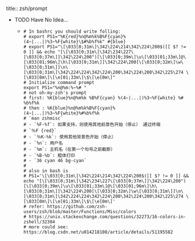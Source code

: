 title:: zsh/prompt

- TODO Have No Idea...
  - ```
    # In bashrc you should write folling:
    # export PS1="%K{red}%n@%m%k%B%F{cyan}%(4~|...|)%3~%F{white}\$#%b%f%k" #{blue}
    # export PS1="\[\033[0;31m\]\342\224\214\342\224\200$([[ $? != 0 ]] && echo "[\[\033[0;31m\]\342\234\227\[\033[0;37m\]]\342\224\200")[\[\033[0;39m\]\u\[\033[01;33m\]@\[\033[01;96m\]\h\[\033[0;31m\]]\342\224\200[\[\033[0;32m\]\w\[\033[0;31m\]]\n\[\033[0;31m\]\342\224\224\342\224\200\342\224\200\342\225\274 \[\033[0m\]\[\e[01;33m\]\$\[\e[0m\]"
    # Initialize command prompt
    export PS1="%n@%m:%~%# "
    # not oh-my-zsh's prompt
    # first: %K{blue}%n@%m%k %B%F{cyan} %(4~|...|)%3~%F{white} %# %b%f%k
    # then : %K{blue}%n@%m%k%B%F{cyan}%(4~|...|)%3~%F{white}%#%b%f%k
    # `man zshmisc`
    # - `%F-%f`: 如果支持，则使用其他前景色开始（停止） 通过终端
    # `％F {red}`
    # - `％K-%k`: 使用其他背景色开始（停止）
    # - `%n`: 用户名
    # - `%m`: 主机名（在第一个句号之前截断）
    # - `%B-%b`: 粗体打印
    # - `36 cyan 46 bg-cyan` 
    # 
    # also in bash is
    # PS1='\[\033[0;31m\]\342\224\214\342\224\200$([[ $? != 0 ]] && echo "[\[\033[0;31m\]\342\234\227\[\033[0;37m\]]\342\224\200")[\[\033[0;39m\]\u\[\033[01;33m\]@\[\033[01;96m\]\h\[\033[0;31m\]]\342\224\200[\[\033[0;32m\]\w\[\033[0;31m\]]\n\[\033[0;31m\]\342\224\224\342\224\200\342\224\200\342\225\274 \[\033[0m\]\[\e[01;33m\]\$\[\e[0m\]'
    # refer: https://github.com/zsh-users/zsh/blob/master/Functions/Misc/colors
    # https://unix.stackexchange.com/questions/32273/16-colors-in-zshell/32304
    # more could see: https://blog.csdn.net/u014218108/article/details/51195582
    ```